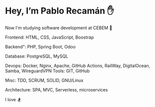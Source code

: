 # Hey, I’m Pablo Recamán ✋

Now I'm studying software development at CEBEM :school:

Frontend: HTML, CSS, JavaScript, Boostrap
<!--- TailWind, astroJs, React -->
Backend": PHP, Spring Boot, Odoo
<!--- NodeJS -->
Database: PostgreSQL, MySQL
<!--- SQLite3, MongoDB, Redis -->
Devops: Docker, Nginx, Apache, GitHub Actions, RailWay, DigitalOcean, Samba, WireguardVPN 
Tools: GIT, GitHub
<!--- -->
Misc: TDD, SCRUM, SOLID, GNU/Linux
<!--- Firebase -->
Architecture: SPA, MVC, Serverless, microservices
<!--- Kubernetes -->


I love :snowboarder:

